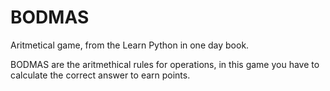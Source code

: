 # BODMAS
Aritmetical game, from the Learn Python in one day book.

BODMAS are the aritmethical rules for operations, in this game you have to calculate the correct answer to earn points.
